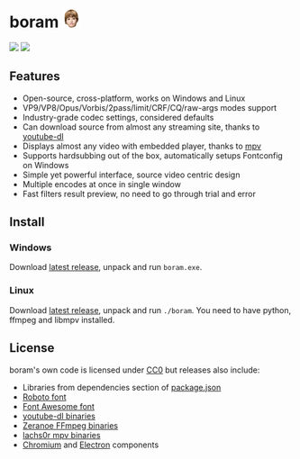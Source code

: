 # boram ![](src/index/icon.png)

![](https://raw.githubusercontent.com/Kagami/boram/assets/boram-source.png)
![](https://raw.githubusercontent.com/Kagami/boram/assets/boram-encode.png)

## Features

* Open-source, cross-platform, works on Windows and Linux
* VP9/VP8/Opus/Vorbis/2pass/limit/CRF/CQ/raw-args modes support
* Industry-grade codec settings, considered defaults
* Can download source from almost any streaming site, thanks to [youtube-dl](https://rg3.github.io/youtube-dl/)
* Displays almost any video with embedded player, thanks to [mpv](https://mpv.io/)
* Supports hardsubbing out of the box, automatically setups Fontconfig on Windows
* Simple yet powerful interface, source video centric design
* Multiple encodes at once in single window
* Fast filters result preview, no need to go through trial and error

## Install

### Windows

Download [latest release](https://github.com/Kagami/boram/releases), unpack and run `boram.exe`.

### Linux

Download [latest release](https://github.com/Kagami/boram/releases), unpack and run `./boram`. You need to have python, ffmpeg and libmpv installed.

## License

boram's own code is licensed under [CC0](licenses/LICENSE.BORAM) but releases also include:

* Libraries from dependencies section of [package.json](package.json)
* [Roboto font](licenses/LICENSE.ROBOTO)
* [Font Awesome font](licenses/LICENSE.FONTAWESOME)
* [youtube-dl binaries](licenses/LICENSE.PYTHON)
* [Zeranoe FFmpeg binaries](licenses/LICENSE.FFMPEG)
* [lachs0r mpv binaries](licenses/LICENSE.MPV)
* [Chromium](licenses/LICENSE.CHROMIUM) and [Electron](licenses/LICENSE.ELECTRON) components

